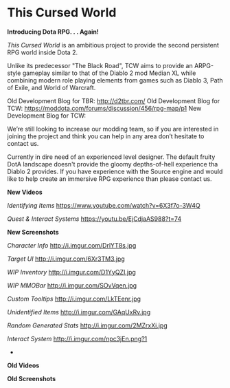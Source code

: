 This Cursed World
====
**Introducing Dota RPG. . . Again!**

*This Cursed World* is an ambitious project to provide the second persistent RPG world inside Dota 2.

Unlike its predecessor "The Black Road", TCW aims to provide an ARPG-style gameplay similar to that of the Diablo 2 mod Median XL while combining modern role playing elements from games such as Diablo 3, Path of Exile, and World of Warcraft.

Old Development Blog for TBR: http://d2tbr.com/
Old Development Blog for TCW: https://moddota.com/forums/discussion/456/rpg-map/p1
New Development Blog for TCW:

We’re still looking to increase our modding team, so if you are interested in joining the project and think you can help in any area don’t hesitate to contact us.

Currently in dire need of an experienced level designer. The default fruity DotA landscape doesn't provide the gloomy depths-of-hell experience tha Diablo 2 provides. If you have experience with the Source engine and would like to help create an immersive RPG experience than please contact us.

**New Videos**

*Identifying Items*
https://www.youtube.com/watch?v=6X3f7o-3W4Q

*Quest & Interact Systems*
https://youtu.be/EjCdjaAS988?t=74

**New Screenshots**

*Character Info*
http://i.imgur.com/DrlYT8s.jpg

*Target UI*
http://i.imgur.com/6Xr3TM3.jpg

*WIP Inventory*
http://i.imgur.com/D1YyQZI.jpg

*WIP MMOBar*
http://i.imgur.com/SOvVqen.jpg

*Custom Tooltips*
http://i.imgur.com/LkTEenr.jpg

*Unidentified Items*
http://i.imgur.com/GAqUxRv.jpg

*Random Generated Stats*
http://i.imgur.com/2MZrxXi.jpg


*Interact System*
http://i.imgur.com/npc3jEn.png?1

*

**Old Videos**

**Old Screenshots**
